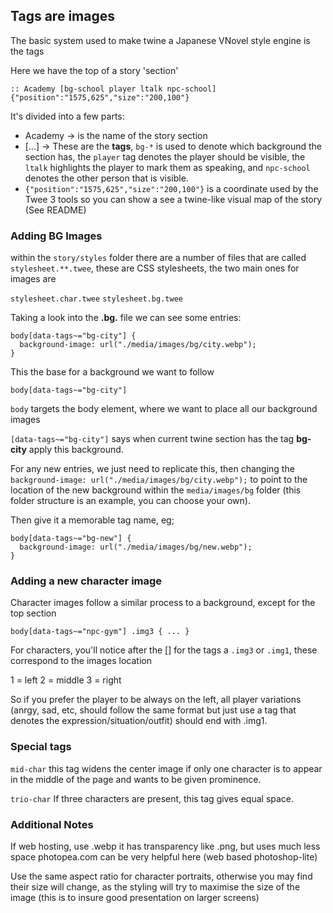 ## Tags are images

The basic system used to make twine a Japanese VNovel style engine is the tags

Here we have the top of a story 'section'

`:: Academy [bg-school player ltalk npc-school] {"position":"1575,625","size":"200,100"}`

It's divided into a few parts:

- Academy -> is the name of the story section
- [...] -> These are the **tags**, `bg-*` is used to denote which background the section has, the `player` tag denotes the player should be visible, the `ltalk` highlights the player to mark them as speaking, and `npc-school` denotes the other person that is visible.
- `{"position":"1575,625","size":"200,100"}` is a coordinate used by the Twee 3 tools so you can show a see a twine-like visual map of the story (See README)

### Adding BG Images

within the `story/styles` folder there are a number of files that are called `stylesheet.**.twee`, these are CSS stylesheets, the two main ones for images are

`stylesheet.char.twee`
`stylesheet.bg.twee`

Taking a look into the **.bg.** file we can see some entries:

```
body[data-tags~="bg-city"] {
  background-image: url("./media/images/bg/city.webp");
}
```

This the base for a background we want to follow

`body[data-tags~="bg-city"]`

`body` targets the body element, where we want to place all our background images

`[data-tags~="bg-city"]` says when current twine section has the tag **bg-city** apply this background.

For any new entries, we just need to replicate this, then changing the 
`background-image: url("./media/images/bg/city.webp");` to point to the location of the new background within the `media/images/bg` folder (this folder structure is an example, you can choose your own).

Then give it a memorable tag name, eg;

```
body[data-tags~="bg-new"] {
  background-image: url("./media/images/bg/new.webp");
}
```

### Adding a new character image

Character images follow a similar process to a background, except for the top section

`body[data-tags~="npc-gym"] .img3 { ... }`

For characters, you'll notice after the [] for the tags a `.img3` or `.img1`, these correspond to the images location

1 = left   2 = middle  3 = right

So if you prefer the player to be always on the left, all player variations (anrgy, sad, etc, should follow the same format but just use a tag that denotes the expression/situation/outfit) should end with .img1.


### Special tags

`mid-char` this tag widens the center image if only one character is to appear in the middle of the page and wants to be given prominence.

`trio-char` If three characters are present, this tag gives equal space.

### Additional Notes

If web hosting, use .webp it has transparency like .png, but uses much less space photopea.com can be very helpful here (web based photoshop-lite)

Use the same aspect ratio for character portraits, otherwise you may find their size will change, as the styling will try to maximise the size of the image (this is to insure good presentation on larger screens)